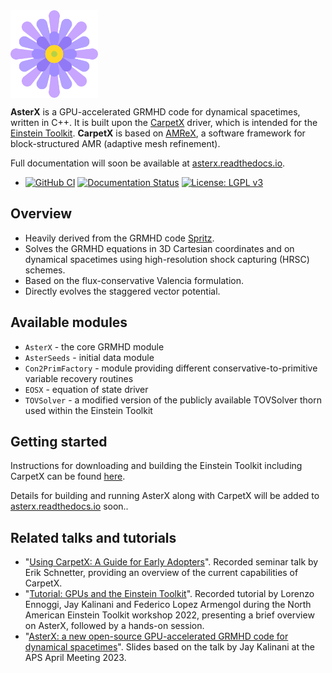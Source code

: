 <img align="top" src="Docs/figures/asterx.png" width="140">

**AsterX** is a GPU-accelerated GRMHD code for dynamical spacetimes, written in C++. It is built upon the [CarpetX](https://github.com/eschnett/CarpetX) driver, which is intended for the [Einstein Toolkit](https://einsteintoolkit.org/). **CarpetX** is based on [AMReX](https://amrex-codes.github.io), a software framework for block-structured AMR (adaptive mesh refinement).

Full documentation will soon be available at [asterx.readthedocs.io](https://asterx.readthedocs.io/en/latest/#).

* [![GitHub CI](https://github.com/jaykalinani/AsterX/workflows/CI/badge.svg)](https://github.com/jaykalinani/AsterX/actions)  [![Documentation Status](https://readthedocs.org/projects/asterx/badge/?version=latest)](https://asterx.readthedocs.io/en/latest/?badge=latest) [![License: LGPL v3](https://img.shields.io/badge/License-LGPL_v3-blue.svg)](https://github.com/jaykalinani/AsterX/blob/main/LICENSE.md)

## Overview 

* Heavily derived from the GRMHD code [Spritz](https://zenodo.org/record/4350072).
* Solves the GRMHD equations in 3D Cartesian coordinates and on dynamical spacetimes using high-resolution shock capturing (HRSC) schemes. 
* Based on the flux-conservative Valencia formulation.
* Directly evolves the staggered vector potential.

## Available modules 

* `AsterX` - the core GRMHD module
* `AsterSeeds` - initial data module
* `Con2PrimFactory` - module providing different conservative-to-primitive variable recovery routines
* `EOSX` - equation of state driver
* `TOVSolver` - a modified version of the publicly available TOVSolver thorn used within the Einstein Toolkit

## Getting started ##

Instructions for downloading and building the Einstein Toolkit including
CarpetX can be found [here](https://github.com/eschnett/CarpetX).

Details for building and running AsterX along with CarpetX will be added to [asterx.readthedocs.io](https://asterx.readthedocs.io/en/latest/#) soon..

## Related talks and tutorials ##

* "[Using CarpetX: A Guide for Early Adopters](http://einsteintoolkit.org/seminars/2021_03_18/index.html)". 
Recorded seminar talk by Erik Schnetter, providing an overview of the current capabilities of CarpetX.
* "[Tutorial: GPUs and the Einstein Toolkit](https://einsteintoolkit.github.io/et2022uidaho/lectures/38-Tutorial8/index.html)". 
Recorded tutorial by Lorenzo Ennoggi, Jay Kalinani and Federico Lopez Armengol during the North American Einstein Toolkit workshop 2022, presenting a brief overview on AsterX, followed by a hands-on session.
* "[AsterX: a new open-source GPU-accelerated GRMHD code for dynamical spacetimes](https://drive.google.com/file/d/1Z4i--W56mxeNIu598LQTpEEowX56FOoD/view?usp=sharing)". 
Slides based on the talk by Jay Kalinani at the APS April Meeting 2023.
